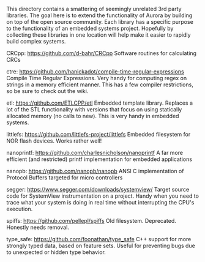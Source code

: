 This directory contains a smattering of seemingly unrelated 3rd party libraries. The goal here is to
extend the functionality of Aurora by building on top of the open source community. Each library has
a specific purpose to the functionality of an embedded systems project. Hopefully by collecting these
libraries in one location will help make it easier to rapidly build complex systems.

CRCpp: https://github.com/d-bahr/CRCpp
  Software routines for calculating CRCs

ctre: https://github.com/hanickadot/compile-time-regular-expressions
  Compile Time Regular Expressions. Very handy for computing regex on strings in a memory efficient
  manner. This has a few compiler restrictions, so be sure to check out the wiki.

etl: https://github.com/ETLCPP/etl
  Embedded template library. Replaces a lot of the STL functionality with versions that focus on
  using statically allocated memory (no calls to new). This is very handy in embedded systems.

littlefs: https://github.com/littlefs-project/littlefs
  Embedded filesystem for NOR flash devices. Works rather well!

nanoprintf: https://github.com/charlesnicholson/nanoprintf
  A far more efficient (and restricted) printf implementation for embedded applications

nanopb: https://github.com/nanopb/nanopb
  ANSI C implementation of Protocol Buffers targeted for micro controllers

segger: https://www.segger.com/downloads/systemview/
  Target source code for SystemView instrumentation on a project. Handy when you need to trace what
  your system is doing in real time without interrupting the CPU's execution.

spiffs: https://github.com/pellepl/spiffs
  Old filesystem. Deprecated. Honestly needs removal.

type_safe: https://github.com/foonathan/type_safe
  C++ support for more strongly typed data, based on feature sets. Useful for preventing bugs due to
  unexpected or hidden type behavior.
